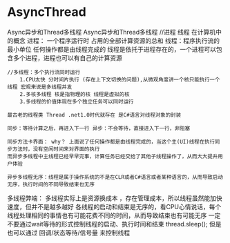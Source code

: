 # AsyncThread
Async异步和Thread多线程
Async异步和Thread多线程 //进程 线程 在计算机中的概念 
	进程： 一个程序运行时 占用的全部计算资源的总和 
	线程：程序执行流的最小单位 任何操作都是由线程完成的 线程是依托于进程存在的，一个进程可以包含多个进程，进程也可以有自己的计算资源 
	
	//多线程：多个执行流同时运行 
		1.CPU太快 分时间片执行 (存在上下文切换的问题),从微观角度讲一个核只能执行一个线程 宏观来说是多线程并发 
		2.多核多线程 核是指物理的核 线程是虚拟的核
		3.多线程的价值体现在多个独立任务可以同时运行

	最古老的线程类 Thread .net1.0时代就存在 是C#语言对线程对象的封装

	同步：等待计算之后，再进入下一行 异步：不会等待，直接进入下一行，非阻塞

	同步方法卡界面： why？ 上面说了任何操作都是由线程完成的，当这个主(UI)线程在执行同步方法时，没有空闲时间来对界面的执行 
	而异步多线程中主线程已经早早完事，计算任务已经交给了其他子线程操作了，从而大大提升用户体验

	异步多线程无序：线程是属于操作系统的不是在CLR或者C#语言或者某种语言的，从而导致启动无序，执行时间的不同导致结束也无序
多线程弊端：
	多线程实际上是资源换成本 ，存在管理成本，所以线程虽然能加快速度，但并不是越多越好
	各线程的启动和结束是无序的，看CPU心情说话，每个线程处理相同的事情也有可能花费不同的时间，从而导致结束也有可能无序
	一定不要通过wait等待的形式控制线程的启动、执行时间和结束 thread.sleep();
	但是也可以通过 回调/状态等待/信号量 来控制线程
